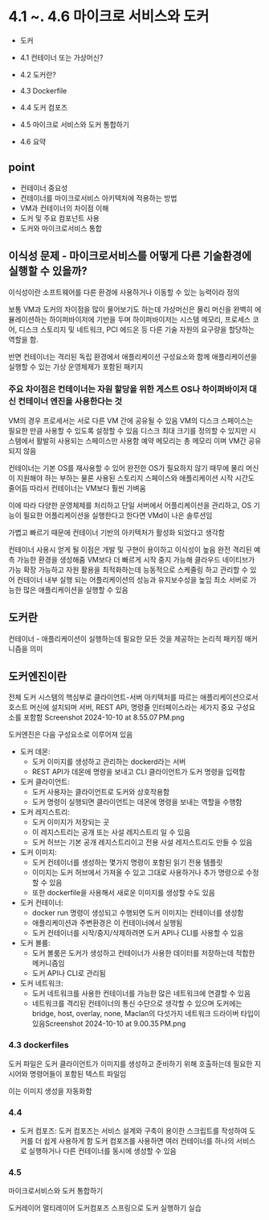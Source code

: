 
#  4.1 ~. 4.6 마이크로 서비스와 도커

- 도커


- 4.1 컨테이너 또는 가상머신?

- 4.2 도커란?

- 4.3 Dockerfile

- 4.4 도커 컴포즈

- 4.5 마이크로 서비스와 도커 통합하기

- 4.6 요약


## point
- 컨테이너 중요성
- 컨테이너를 마이크로서비스 아키텍처에 적용하는 방법
- VM과 컨테이너의 차이점 이해
- 도커 및 주요 컴포넌트 사용
- 도커와 마이크로서비스 통합



## 이식성 문제 - 마이크로서비스를 어떻게 다른 기술환경에 실행할 수 있을까?

이식성이란 소프트웨어를 다른 환경에 사용하거나 이동할 수 있는 능력이라 정의

보통 VM과 도커의 차이점을 많이 물어보기도 하는데
가상머신은 물리 머신을 완벽히 에뮬레이션하는 하이퍼바이저에 기반을 두며
하이퍼바이저는 시스템 메모리, 프로세스 코어, 디스크 스토리지 및 네트워크, PCI 에드온 등 다른 기술 자원의 요구량을 할당하는 역할을 함.

반면 컨테이너는 격리된 독립 환경에서 애플리케이션 구성요소와 함께 애플리케이션을 실행할 수 있는 가상 운영체제가 포함된 패키지


### 주요 차이점은 컨테이너는 자원 할당을 위한 게스트 OS나 하이퍼바이저 대신 컨테이너 엔진을 사용한다는 것

VM의 경우
프로세서는 서로 다른 VM 간에 공유될 수 있음
VM의 디스크 스페이스는 필요한 만큼 사용할 수 있도록 설정할 수 있음
디스크 최대 크기를 정의할 수 있지만 시스템에서 활발히 사용되는 스페이스만  사용함
예약 메모리는 총 메모리 이며 VM간 공유되지 않음


컨테이너는 기본 OS를 재사용할 수 있어
완전한 OS가 필요하지 않기 때무에 물리 머신이 지원해야 하는 부하는 물론 사용된 스토리지 스페이스와 애플리케이션 시작 시간도 줄어듬
따라서 컨테이너는 VM보다 훨씬 가벼움

이에 따라 다양한 운영체제를 처리하고 단일 서버에서 어플리케이션을 관리하고, OS 기능이 필요한 어플리케이션을 실행한다고 한다면 VMd이 나은 솔루션임

가볍고 빠르기 때문에 컨테이너 기반의 아키텍처가 활성화 되었다고 생각함

컨테이너 사용시 얻게 될 이점은
개발 및 구현이 용이하고 이식성이 높음
완전 격리된 예측 가능한 환경을 생성해줌
VM보다 더 빠르게 시작 중지 가능해 클라우드 네이티브가 가능
확장 가능하고 자원 활용을 최적화하는데 능동적으로 스케줄링 하고 관리할 수 있어 컨테이너 내부 실행 되는 어플리케이션의 성능과 유지보수성을 높임
최소 서버로 가능한 많은 애플리케이션을 실행할 수 있음



## 도커란
컨테이너 - 애플리케이션이 실행하는데 필요한 모든 것을 제공하는 논리적 패키징 매커니즘을 의미


## 도커엔진이란
전체 도커 시스템의 핵심부로
클라이언트-서버 아키텍처를 따르는 애플리케이션으로서 호스트 머신에 설치되며 서버, REST API, 명령줄 인터페이스라는 세가지 중요 구성요소를 포함함
Screenshot 2024-10-10 at 8.55.07 PM.png


도커엔진은 다음 구성요소로 이루어져 있음

- 도커 데몬:
  - 도커 이미지를 생성하고 관리하는 dockerd라는 서버
  - REST API가 데몬에 명령을 보내고 CLI 클라이언트가 도커 명령을 입력함
- 도커 클라이언트:
  - 도커 사용자는 클라이언트로 도커와 상호작용함
  - 도커 명령이 실행되면 클라이언트는 데몬에 명령을 보내는 역할을 수행함
- 도커 레지스트리:
  - 도커 이미지가 저장되는 곳
  - 이 레지스트리는 공개 또는 사설 레지스트리 일 수 있음
  - 도커 허브는 기본 공개 레지스트리이고 전용 사설 레지스트리도 만들 수 있음
- 도커 이미지:
  - 도커 컨테이너를 생성하는 몇가지 명령이 포함된 읽기 전용 템플릿
  - 이미지는 도커 허브에서 가져올 수 있고 그대로 사용하거나 추가 명령으로 수정할 수 있음
  - 또한 dockerfile을 사용해서 새로운 이미지를 생성할 수도 있음
- 도커 컨테이너:
  - docker run 명령이 생성되고 수행되면 도커 이미지는 컨테이너를 생성함
  - 애플리케이션과 주변환경은 이 컨테이너에서 실행됨
  - 도커 컨테이너를 시작/중지/삭제하려면 도커 API나 CLI를 사용할 수 있음
- 도커 볼륨:
  - 도커 볼룸은 도커가 생성하고 컨테이너가 사용한 데이터를 저장하는데 적합한 메커니즘임
  - 도커 API나 CLI로 관리됨
- 도커 네트워크:
  - 도커 네트워크를 사용한 컨테이너를 가능한 많은 네트워크에 연결할 수 있음
  - 네트워크를 격리된 컨테이너의 통신 수단으로 생각할 수 있으며 도커에는 bridge, host, overlay, none, Maclan의 다섯가지 네트워크 드라이버 타입이 있음Screenshot 2024-10-10 at 9.00.35 PM.png




### 4.3 dockerfiles

도커 파일은 도커 클라이언트가 이미지를 생성하고 준비하기 위해 호출하는데 필요한 지시어와 명령어들이 포함된 텍스트 파일임

이는 이미지 생성을 자동화함

### 4.4
- 도커 컴포즈:
도커 컴포즈는  서비스 설계와 구축이 용이한 스크립트를 작성하여
도커를 더 쉽게 사용하게 함
도커 컴포즈를 사용하면 여러 컨테이너를 하나의 서비스로 실행하거나 다른 컨테이너를 동시에 생성할 수 있음


### 4.5
마이크로서비스와 도커 통합하기

도커레이어
멀티레이어
도커컴포즈
스프링으로 도커 실행하기 실습

